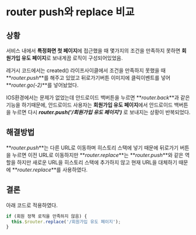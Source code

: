 # router push와 replace 비교

## 상황

서비스 내에서 **특정화면 첫 페이지**에 접근했을 때 몇가지의 조건을 만족하지 못하면
**회원가입 유도 페이지**로 보내게끔 로직이 구성되어있었음.

레거시 코드에서는 created() 라이프사이클에서 조건을 만족하지 못했을 때
**_router.push_**를 해주고 있었고 뒤로가기버튼 이미지에 클릭이벤트를 넣어 **_router.go(-2)_**를 넣어놨었다.

IOS환경에서는 문제가 없었는데 안드로이드 백버튼을 누르면 **_router.back_**과 같은 기능을 하기때문에,
안드로이드 사용자는 **회원가입 유도 페이지**에서 안드로이드 백버튼을 누르면
다시 **_router.push('/회원가입 유도 페이지')_** 로 보내지는 상황이 반복되었다.

## 해결방법

**_router.push_**는 다른 URL로 이동하며 히스토리 스택에 넣기 때문에 뒤로가기 버튼을 누르면 이전 URL로 이동하지만
**_router.replace_**는 **_router.push_**와 같은 역할을 하지만 새로운 URL을 히스토리 스택에 추가하지 않고 현재 URL을 대체하기 때문에
**_router.replace_**를 사용하였다.

## 결론

아래 코드로 적용하였다.

```js
if (회원 정책 로직을 만족하지 않음) {
  this.$router.replace('/회원가입 유도 페이지');
}
```
